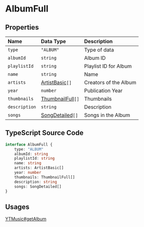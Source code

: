 # AlbumFull

## Properties

| Name          | Data Type                                 | Description           |
| :------------ | :---------------------------------------- | :-------------------- |
| `type`        | `"ALBUM"`                                 | Type of data          |
| `albumId`     | `string`                                  | Album ID              |
| `playlistId`  | `string`                                  | Playlist ID for Album |
| `name`        | `string`                                  | Name                  |
| `artists`     | [ArtistBasic](./ArtistBasic.html)`[]`     | Creators of the Album |
| `year`        | `number`                                  | Publication Year      |
| `thumbnails`  | [ThumbnailFull](./ThumbnailFull.html)`[]` | Thumbnails            |
| `description` | `string`                                  | Description           |
| `songs`       | [SongDetailed](./SongDetailed.html)`[]`   | Songs in the Album    |

## TypeScript Source Code

```ts
interface AlbumFull {
	type: "ALBUM"
	albumId: string
	playlistId: string
	name: string
	artists: ArtistBasic[]
	year: number
	thumbnails: ThumbnailFull[]
	description: string
	songs: SongDetailed[]
}
```

## Usages

[YTMusic#getAlbum](../../guides/usage/getAlbum.md)
